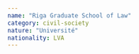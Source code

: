```yaml
---
name: "Riga Graduate School of Law"
category: civil-society
nature: "Université"
nationality: LVA
---
```

